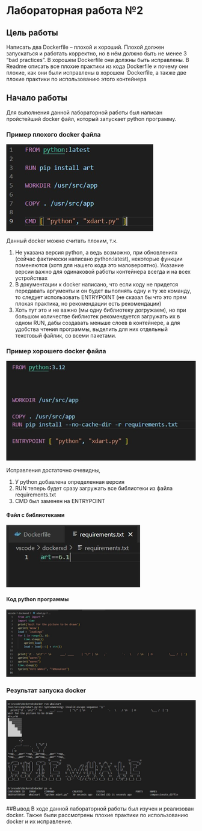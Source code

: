 # Лабораторная работа №2
## Цель работы
Написать два Dockerfile – плохой и хороший. Плохой должен запускаться и работать корректно, но в нём должно быть не менее 3 “bad practices”. В хорошем Dockerfile они должны быть исправлены. В Readme описать все плохие практики из кода Dockerfile и почему они плохие, как они были исправлены в хорошем  Dockerfile, а также две плохие практики по использованию этого контейнера

## Начало работы
Для выполнения данной лабораторной работы был написан пройстейший docker файл, который запускает python программу.

### Пример плохого docker файла
![bad_docker](./img/bad_docker.jpg)

Данный docker можно считать плохим, т.к.
1. Не указана версия python, а ведь возможно, при обновлениях (сейчас фактически написано python:latest), некоторые функции поменяются (хотя для нашего кода это маловероятно). Указание версии важно для одинаковой работы контейнера всегда и на всех устройствах
2. В документации к docker написано, что если коду не придется передавать аргументы и он будет выполнять одну и ту же команду, то следует использовать ENTRYPOINT (не сказал бы что это прям плохая практика, но рекомендации есть рекомендации)
3. Хоть тут это и не важно (мы одну библиотеку догружаем), но при большом количестве библиотек рекомендуется загружать их в одном RUN, дабы создавать меньше слоев в контейнере, а для удобства чтения программы, выделить для них отдельный текстовый файлик, со всеми пакетами.

### Пример хорошего docker файла
![good_docker](./img/good_docker.jpg)

Исправления достаточно очевидны, 
1. У python добавлена определенная версия
2. RUN теперь будет сразу загружать все библиотеки из файла requirements.txt
3. CMD был заменен на ENTRYPOINT

#### Файл с библиотеками
![rec](./img/requirements.jpg)
#### Код python программы
![code](./img/code.jpg)

### Результат запуска docker
![res](./img/result.jpg)

##Вывод
В ходе данной лабораторной работы был изучен и реализован docker. Также были рассмотрены плохие практики по использованию docker и их исправление.
